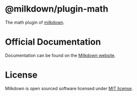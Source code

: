 # @milkdown/plugin-math

The math plugin of [milkdown](https://milkdown.dev/).

# Official Documentation

Documentation can be found on the [Milkdown website](https://milkdown.dev/plugin-math).

# License

Milkdown is open sourced software licensed under [MIT license](https://github.com/Milkdown/milkdown/blob/main/LICENSE).

